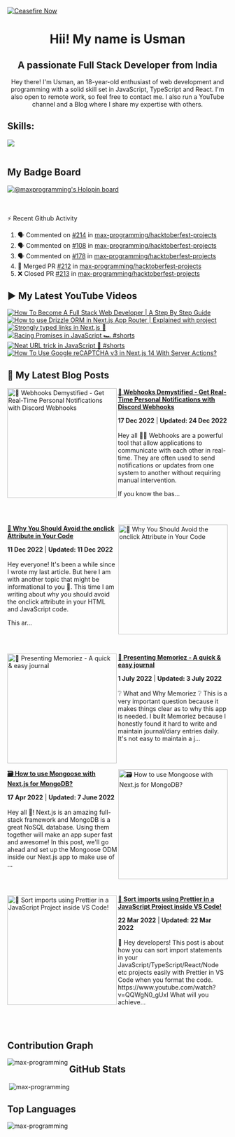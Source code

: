 [![Ceasefire Now](https://badge.techforpalestine.org/ceasefire-now)](https://techforpalestine.org/learn-more)

<h1 align="center">Hii! My name is Usman</h1>
<h2 align="center">A passionate Full Stack Developer from India</h2>
<p align="center" >
 Hey there! I'm Usman, an 18-year-old enthusiast of web development and programming with a solid skill set in JavaScript, TypeScript and React. I'm also open to remote work, so feel free to contact me. I also run a YouTube channel and a Blog where I share my expertise with others.
</p>


<!--START_SECTION:waka-->
<!--END_SECTION:waka-->

<!--<p align="center">
<a href="https://twitter.com/maxprogramming1" target="blank"><img align="center" src="https://cdn.jsdelivr.net/npm/simple-icons@3.0.1/icons/twitter.svg" alt="maxprogramming1" height="30" width="30" /></a>
<a href="https://stackoverflow.com/users/11727541" target="blank"><img align="center" src="https://cdn.jsdelivr.net/npm/simple-icons@3.0.1/icons/stackoverflow.svg" alt="11727541" height="30" width="30" /></a>
<a href="https://codesandbox.com/max-programming" target="blank"><img align="center" src="https://cdn.jsdelivr.net/npm/simple-icons@3.0.1/icons/codesandbox.svg" alt="max-programming" height="30" width="30" /></a>
<a href="https://fb.com/usman.sabuwala.7" target="blank"><img align="center" src="https://cdn.jsdelivr.net/npm/simple-icons@3.0.1/icons/facebook.svg" alt="usman sabuwala" height="30" width="30" /></a>
<a href="https://instagram.com/usmansabuwala7" target="blank"><img align="center" src="https://cdn.jsdelivr.net/npm/simple-icons@3.0.1/icons/instagram.svg" alt="usmansabuwala7" height="30" width="30" /></a>
<a href="https://www.youtube.com/c/max programming" target="blank"><img align="center" src="https://cdn.jsdelivr.net/npm/simple-icons@3.0.1/icons/youtube.svg" alt="max programming" height="30" width="30" /></a>
</p>-->
<!-- <p align="left"><img src="https://devicons.github.io/devicon/devicon.git/icons/bootstrap/bootstrap-plain.svg" alt="bootstrap" width="40" height="40"/> <img src="https://devicons.github.io/devicon/devicon.git/icons/css3/css3-original-wordmark.svg" alt="css3" width="40" height="40"/> <img src="https://devicons.github.io/devicon/devicon.git/icons/electron/electron-original.svg" alt="electron" width="40" height="40"/> <img src="https://devicons.github.io/devicon/devicon.git/icons/html5/html5-original-wordmark.svg" alt="html5" width="40" height="40"/> <img src="https://devicons.github.io/devicon/devicon.git/icons/javascript/javascript-original.svg" alt="javascript" width="40" height="40"/> <img src="https://devicons.github.io/devicon/devicon.git/icons/linux/linux-original.svg" alt="linux" width="40" height="40"/> <img src="https://devicons.github.io/devicon/devicon.git/icons/python/python-original.svg" alt="python" width="40" height="40"/> <img src="https://devicons.github.io/devicon/devicon.git/icons/react/react-original-wordmark.svg" alt="react" width="40" height="40"/> <img src="https://devicons.github.io/devicon/devicon.git/icons/vuejs/vuejs-original-wordmark.svg" alt="vuejs" width="40" height="40"/></p> -->

## Skills:

  <a href="https://skillicons.dev">
    <img src="https://skillicons.dev/icons?i=js,ts,nextjs,react,vite,nodejs,prisma,vscode,py,git,github,githubactions,astro,css,tailwind,express,fastapi,firebase,mongodb,supabase,dart,flutter,netlify,vercel" />
  </a>

<br>
<br>

## My Badge Board

[![@maxprogramming's Holopin board](https://holopin.me/maxprogramming)](https://holopin.io/@maxprogramming)


<br />
<br />

  <summary>⚡ Recent Github Activity</summary>

<!--START_SECTION:activity-->
1. 🗣 Commented on [#214](https://github.com/max-programming/hacktoberfest-projects/issues/214#issuecomment-2385528959) in [max-programming/hacktoberfest-projects](https://github.com/max-programming/hacktoberfest-projects)
2. 🗣 Commented on [#108](https://github.com/max-programming/hacktoberfest-projects/issues/108#issuecomment-2385516667) in [max-programming/hacktoberfest-projects](https://github.com/max-programming/hacktoberfest-projects)
3. 🗣 Commented on [#178](https://github.com/max-programming/hacktoberfest-projects/issues/178#issuecomment-2385463135) in [max-programming/hacktoberfest-projects](https://github.com/max-programming/hacktoberfest-projects)
4. 🎉 Merged PR [#212](https://github.com/max-programming/hacktoberfest-projects/pull/212) in [max-programming/hacktoberfest-projects](https://github.com/max-programming/hacktoberfest-projects)
5. ❌ Closed PR [#213](https://github.com/max-programming/hacktoberfest-projects/pull/213) in [max-programming/hacktoberfest-projects](https://github.com/max-programming/hacktoberfest-projects)
<!--END_SECTION:activity-->

## ▶ My Latest YouTube Videos
<!-- BEGIN YOUTUBE-CARDS -->
[![How To Become A Full Stack Web Developer | A Step By Step Guide](https://ytcards.demolab.com/?id=hpB2NjVf2Eo&title=How+To+Become+A+Full+Stack+Web+Developer+%7C+A+Step+By+Step+Guide&lang=en&timestamp=1727628626&background_color=%230d1117&title_color=%23ffffff&stats_color=%23dedede&max_title_lines=1&width=250&border_radius=5 "How To Become A Full Stack Web Developer | A Step By Step Guide")](https://www.youtube.com/watch?v=hpB2NjVf2Eo)
[![How to use Drizzle ORM in Next.js App Router | Explained with project](https://ytcards.demolab.com/?id=SxuPB-04Tdw&title=How+to+use+Drizzle+ORM+in+Next.js+App+Router+%7C+Explained+with+project&lang=en&timestamp=1723573055&background_color=%230d1117&title_color=%23ffffff&stats_color=%23dedede&max_title_lines=1&width=250&border_radius=5 "How to use Drizzle ORM in Next.js App Router | Explained with project")](https://www.youtube.com/watch?v=SxuPB-04Tdw)
[![Strongly typed links in Next.js 💪](https://ytcards.demolab.com/?id=nCGM2hG3GBw&title=Strongly+typed+links+in+Next.js+%F0%9F%92%AA&lang=en&timestamp=1723533702&background_color=%230d1117&title_color=%23ffffff&stats_color=%23dedede&max_title_lines=1&width=250&border_radius=5 "Strongly typed links in Next.js 💪")](https://www.youtube.com/watch?v=nCGM2hG3GBw)
[![Racing Promises in JavaScript 🏎️ #shorts](https://ytcards.demolab.com/?id=za6L9kL1ua4&title=Racing+Promises+in+JavaScript+%F0%9F%8F%8E%EF%B8%8F+%23shorts&lang=en&timestamp=1723216345&background_color=%230d1117&title_color=%23ffffff&stats_color=%23dedede&max_title_lines=1&width=250&border_radius=5 "Racing Promises in JavaScript 🏎️ #shorts")](https://www.youtube.com/watch?v=za6L9kL1ua4)
[![Neat URL trick in JavaScript 🔗 #shorts](https://ytcards.demolab.com/?id=aL0DV8cunyE&title=Neat+URL+trick+in+JavaScript+%F0%9F%94%97+%23shorts&lang=en&timestamp=1723136752&background_color=%230d1117&title_color=%23ffffff&stats_color=%23dedede&max_title_lines=1&width=250&border_radius=5 "Neat URL trick in JavaScript 🔗 #shorts")](https://www.youtube.com/watch?v=aL0DV8cunyE)
[![How To Use Google reCAPTCHA v3 in Next.js 14 With Server Actions?](https://ytcards.demolab.com/?id=w-EbCTxI47o&title=How+To+Use+Google+reCAPTCHA+v3+in+Next.js+14+With+Server+Actions%3F&lang=en&timestamp=1723054911&background_color=%230d1117&title_color=%23ffffff&stats_color=%23dedede&max_title_lines=1&width=250&border_radius=5 "How To Use Google reCAPTCHA v3 in Next.js 14 With Server Actions?")](https://www.youtube.com/watch?v=w-EbCTxI47o)
<!-- END YOUTUBE-CARDS -->
   
## 👀 My Latest Blog Posts 
   
<!-- HASHNODE_BLOG:START -->
<p align="left">
<a href="https://blog.usmans.me/webhooks-101" title="🎣 Webhooks Demystified - Get Real-Time Personal Notifications with Discord Webhooks"><img src="https://cdn.hashnode.com/res/hashnode/image/upload/v1671194963625/CNEO1c9HL.png" alt="🎣 Webhooks Demystified - Get Real-Time Personal Notifications with Discord Webhooks" width="250px" align="left" /></a>
<a href="https://blog.usmans.me/webhooks-101" title="🎣 Webhooks Demystified - Get Real-Time Personal Notifications with Discord Webhooks"><strong>🎣 Webhooks Demystified - Get Real-Time Personal Notifications with Discord Webhooks</strong></a>
<div><strong>17 Dec 2022</strong> | <strong>Updated: 24 Dec 2022</strong></div>
<br/> Hey all 👋👋
Webhooks are a powerful tool that allow applications to communicate with each other in real-time. They are often used to send notifications or updates from one system to another without requiring manual intervention.

If you know the bas... </p> <br/> <br/>
<p align="left">
<a href="https://blog.usmans.me/why-you-should-avoid-the-onclick-attribute-in-your-code" title="🛑 Why You Should Avoid the onclick Attribute in Your Code"><img src="https://cdn.hashnode.com/res/hashnode/image/upload/v1670764121043/qWsc4ln31.gif" alt="🛑 Why You Should Avoid the onclick Attribute in Your Code" width="250px" align="right" /></a>
<a href="https://blog.usmans.me/why-you-should-avoid-the-onclick-attribute-in-your-code" title="🛑 Why You Should Avoid the onclick Attribute in Your Code"><strong>🛑 Why You Should Avoid the onclick Attribute in Your Code</strong></a>
<div><strong>11 Dec 2022</strong> | <strong>Updated: 11 Dec 2022</strong></div>
<br/> Hey everyone! It's been a while since I wrote my last article. But here I am with another topic that might be informational to you 🙂.
This time I am writing about why you should avoid the onclick attribute in your HTML and JavaScript code.


This ar... </p> <br/> <br/>
<p align="left">
<a href="https://blog.usmans.me/memoriez" title="🎉 Presenting Memoriez - A quick & easy journal"><img src="https://cdn.hashnode.com/res/hashnode/image/upload/v1656647378837/zTE_GI6xd.png" alt="🎉 Presenting Memoriez - A quick & easy journal" width="250px" align="left" /></a>
<a href="https://blog.usmans.me/memoriez" title="🎉 Presenting Memoriez - A quick & easy journal"><strong>🎉 Presenting Memoriez - A quick & easy journal</strong></a>
<div><strong>1 July 2022</strong> | <strong>Updated: 3 July 2022</strong></div>
<br/> ❔ What and Why Memoriez ❔
This is a very important question because it makes things clear as to why this app is needed.
I built Memoriez because I honestly found it hard to write and maintain journal/diary entries daily.
It's not easy to maintain a j... </p> <br/> <br/>
<p align="left">
<a href="https://blog.usmans.me/how-to-use-mongoose-with-nextjs-for-mongodb" title="🗃️ How to use Mongoose with Next.js for MongoDB?"><img src="https://cdn.hashnode.com/res/hashnode/image/upload/v1650185052230/2wzY_Fd6f.png" alt="🗃️ How to use Mongoose with Next.js for MongoDB?" width="250px" align="right" /></a>
<a href="https://blog.usmans.me/how-to-use-mongoose-with-nextjs-for-mongodb" title="🗃️ How to use Mongoose with Next.js for MongoDB?"><strong>🗃️ How to use Mongoose with Next.js for MongoDB?</strong></a>
<div><strong>17 Apr 2022</strong> | <strong>Updated: 7 June 2022</strong></div>
<br/> Hey all 👋!
Next.js is an amazing full-stack framework and MongoDB is a great NoSQL database. Using them together will make an app super fast and awesome! In this post, we'll go ahead and set up the Mongoose ODM inside our Next.js app to make use of ... </p> <br/> <br/>
<p align="left">
<a href="https://blog.usmans.me/sort-imports-using-prettier-in-a-javascript-project-inside-vs-code" title="🎨 Sort imports using Prettier in a JavaScript Project inside VS Code!"><img src="https://cdn.hashnode.com/res/hashnode/image/upload/v1647939834412/-rOHcxwbV.png" alt="🎨 Sort imports using Prettier in a JavaScript Project inside VS Code!" width="250px" align="left" /></a>
<a href="https://blog.usmans.me/sort-imports-using-prettier-in-a-javascript-project-inside-vs-code" title="🎨 Sort imports using Prettier in a JavaScript Project inside VS Code!"><strong>🎨 Sort imports using Prettier in a JavaScript Project inside VS Code!</strong></a>
<div><strong>22 Mar 2022</strong> | <strong>Updated: 22 Mar 2022</strong></div>
<br/> 👋 Hey developers! This post is about how you can sort import statements in your JavaScript/TypeScript/React/Node etc projects easily with Prettier in VS Code when you format the code.
https://www.youtube.com/watch?v=QQWgN0_gUxI
What will you achieve... </p> <br/> <br/>
<!-- HASHNODE_BLOG:END -->

<!--START_SECTION:waka-->
<!--END_SECTION:waka-->

## Contribution Graph
<p><img align="left" src="https://activity-graph.herokuapp.com/graph?username=max-programming&theme=github" alt="max-programming" /></p> 

## GitHub Stats
<p>&nbsp;<img align="center" src="https://github-readme-stats.vercel.app/api?username=max-programming&show_icons=true&theme=react&count_private=true" alt="max-programming" /></p>

## Top Languages
<p><img align="left" src="https://github-readme-stats.max-programming.vercel.app/api/top-langs/?username=max-programming&layout=compact&hide=html&theme=react" alt="max-programming" /></p> 
